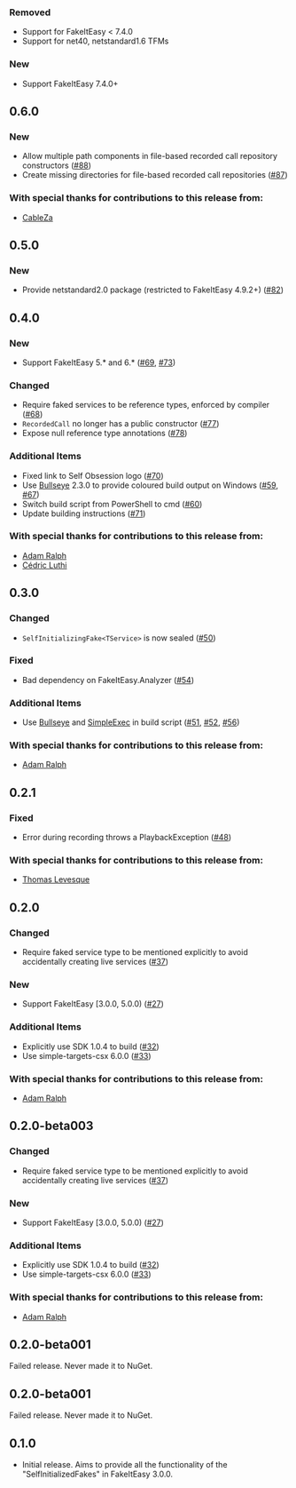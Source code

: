 ### Removed

- Support for FakeItEasy < 7.4.0
- Support for net40, netstandard1.6 TFMs

### New

- Support FakeItEasy 7.4.0+

## 0.6.0

### New

- Allow multiple path components in file-based recorded call repository constructors ([#88](https://github.com/blairconrad/SelfInitializingFakes/pull/88))
- Create missing directories for file-based recorded call repositories ([#87](https://github.com/blairconrad/SelfInitializingFakes/pull/87))

### With special thanks for contributions to this release from:
- [CableZa](https://github.com/CableZa)

## 0.5.0

### New

- Provide netstandard2.0 package (restricted to FakeItEasy 4.9.2+)
  ([#82](https://github.com/blairconrad/SelfInitializingFakes/pull/82))

## 0.4.0

### New

- Support FakeItEasy 5.* and 6.*
  ([#69](https://github.com/blairconrad/SelfInitializingFakes/pull/69), [#73](https://github.com/blairconrad/SelfInitializingFakes/pull/73))

### Changed

- Require faked services to be reference types, enforced by compiler
  ([#68](https://github.com/blairconrad/SelfInitializingFakes/pull/68))
- `RecordedCall` no longer has a public constructor ([#77](https://github.com/blairconrad/SelfInitializingFakes/pull/77))
- Expose null reference type annotations ([#78](https://github.com/blairconrad/SelfInitializingFakes/pull/78))

### Additional Items

- Fixed link to Self Obsession logo ([#70](https://github.com/blairconrad/SelfInitializingFakes/pull/70))
- Use [Bullseye](https://github.com/adamralph/bullseye) 2.3.0 to provide coloured build output on Windows ([#59](https://github.com/blairconrad/SelfInitializingFakes/pull/59), [#67](https://github.com/blairconrad/SelfInitializingFakes/pull/67))
- Switch build script from PowerShell to cmd ([#60](https://github.com/blairconrad/SelfInitializingFakes/pull/60))
- Update building instructions ([#71](https://github.com/blairconrad/SelfInitializingFakes/pull/71))

### With special thanks for contributions to this release from:
- [Adam Ralph](https://github.com/adamralph)
- [Cédric Luthi](https://github.com/0xced)

## 0.3.0

### Changed
- `SelfInitializingFake<TService>` is now sealed ([#50](https://github.com/blairconrad/SelfInitializingFakes/pull/50))

### Fixed
- Bad dependency on  FakeItEasy.Analyzer ([#54](https://github.com/blairconrad/SelfInitializingFakes/pull/54))

### Additional Items
- Use [Bullseye](https://github.com/adamralph/bullseye) and [SimpleExec](https://github.com/adamralph/simple-exec) in build script
  ([#51](https://github.com/blairconrad/SelfInitializingFakes/pull/51),
   [#52](https://github.com/blairconrad/SelfInitializingFakes/pull/52),
   [#56](https://github.com/blairconrad/SelfInitializingFakes/pull/56))

### With special thanks for contributions to this release from:
- [Adam Ralph](https://github.com/adamralph)

## 0.2.1

### Fixed

- Error during recording throws a PlaybackException ([#48](https://github.com/blairconrad/SelfInitializingFakes/issues/48))

### With special thanks for contributions to this release from:
- [Thomas Levesque](https://github.com/thomaslevesque)

## 0.2.0

### Changed
- Require faked service type to be mentioned explicitly to avoid accidentally creating live services ([#37](https://github.com/blairconrad/SelfInitializingFakes/issues/37))

### New
- Support FakeItEasy [3.0.0, 5.0.0) ([#27](https://github.com/blairconrad/SelfInitializingFakes/issues/27))

### Additional Items
- Explicitly use SDK 1.0.4 to build ([#32](https://github.com/blairconrad/SelfInitializingFakes/issues/32))
- Use simple-targets-csx 6.0.0 ([#33](https://github.com/blairconrad/SelfInitializingFakes/issues/33))

### With special thanks for contributions to this release from:
- [Adam Ralph](https://github.com/adamralph)

## 0.2.0-beta003

### Changed
- Require faked service type to be mentioned explicitly to avoid accidentally creating live services ([#37](https://github.com/blairconrad/SelfInitializingFakes/issues/37))

### New
- Support FakeItEasy [3.0.0, 5.0.0) ([#27](https://github.com/blairconrad/SelfInitializingFakes/issues/27))

### Additional Items
- Explicitly use SDK 1.0.4 to build ([#32](https://github.com/blairconrad/SelfInitializingFakes/issues/32))
- Use simple-targets-csx 6.0.0 ([#33](https://github.com/blairconrad/SelfInitializingFakes/issues/33))

### With special thanks for contributions to this release from:
- [Adam Ralph](https://github.com/adamralph)

## 0.2.0-beta001

Failed release. Never made it to NuGet.

## 0.2.0-beta001

Failed release. Never made it to NuGet.

## 0.1.0

- Initial release. Aims to provide all the functionality of the "SelfInitializedFakes" in FakeItEasy 3.0.0.
